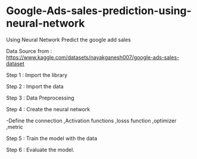 # Google-Ads-sales-prediction-using-neural-network
Using Neural Network Predict the google add sales


Data Source from : https://www.kaggle.com/datasets/nayakganesh007/google-ads-sales-dataset

Step 1 : Import the library 

Step 2 : Import the data 

Step 3 : Data Preprocessing 

Step 4 : Create the neural network 

-Define the connection ,Activation functions ,losss function ,optimizer ,metric

Step 5 : Train the model with the data 

Step 6 : Evaluate the model.
